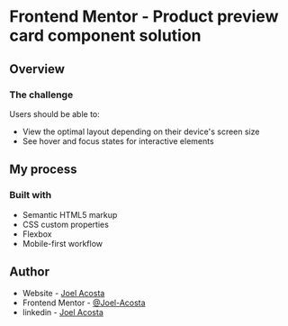 # Frontend Mentor - Product preview card component solution

## Overview

### The challenge

Users should be able to:

- View the optimal layout depending on their device's screen size
- See hover and focus states for interactive elements


## My process

### Built with

- Semantic HTML5 markup
- CSS custom properties
- Flexbox
- Mobile-first workflow


## Author

- Website - [Joel Acosta](https://github.com/Joel-Acosta/Portfolio)
- Frontend Mentor - [@Joel-Acosta](https://www.frontendmentor.io/profile/yourusername)
- linkedin - [Joel Acosta](https://www.linkedin.com/in/joel-acosta-99ba19134/)

